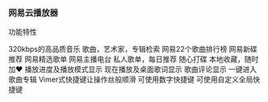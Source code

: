 ### 网易云播放器
   功能特性

320kbps的高品质音乐
歌曲，艺术家，专辑检索
网易22个歌曲排行榜
网易新碟推荐
网易精选歌单
网易主播电台
私人歌单，每日推荐
随心打碟
本地收藏，随时加❤
播放进度及播放模式显示
现在播放及桌面歌词显示
歌曲评论显示
一键进入歌曲专辑
Vimer式快捷键让操作丝般顺滑
可使用数字快捷键
可使用自定义全局快捷键 
